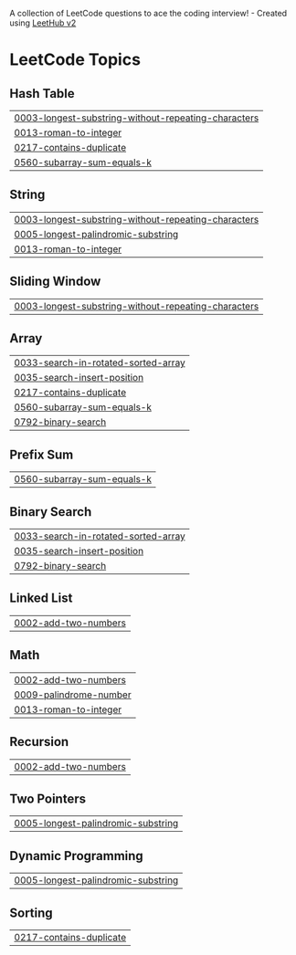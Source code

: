 A collection of LeetCode questions to ace the coding interview! - Created using [LeetHub v2](https://github.com/arunbhardwaj/LeetHub-2.0)
<!---LeetCode Topics Start-->
# LeetCode Topics
## Hash Table
|  |
| ------- |
| [0003-longest-substring-without-repeating-characters](https://github.com/2tzz/Leet-Log/tree/master/0003-longest-substring-without-repeating-characters) |
| [0013-roman-to-integer](https://github.com/2tzz/Leet-Log/tree/master/0013-roman-to-integer) |
| [0217-contains-duplicate](https://github.com/2tzz/Leet-Log/tree/master/0217-contains-duplicate) |
| [0560-subarray-sum-equals-k](https://github.com/2tzz/Leet-Log/tree/master/0560-subarray-sum-equals-k) |
## String
|  |
| ------- |
| [0003-longest-substring-without-repeating-characters](https://github.com/2tzz/Leet-Log/tree/master/0003-longest-substring-without-repeating-characters) |
| [0005-longest-palindromic-substring](https://github.com/2tzz/Leet-Log/tree/master/0005-longest-palindromic-substring) |
| [0013-roman-to-integer](https://github.com/2tzz/Leet-Log/tree/master/0013-roman-to-integer) |
## Sliding Window
|  |
| ------- |
| [0003-longest-substring-without-repeating-characters](https://github.com/2tzz/Leet-Log/tree/master/0003-longest-substring-without-repeating-characters) |
## Array
|  |
| ------- |
| [0033-search-in-rotated-sorted-array](https://github.com/2tzz/Leet-Log/tree/master/0033-search-in-rotated-sorted-array) |
| [0035-search-insert-position](https://github.com/2tzz/Leet-Log/tree/master/0035-search-insert-position) |
| [0217-contains-duplicate](https://github.com/2tzz/Leet-Log/tree/master/0217-contains-duplicate) |
| [0560-subarray-sum-equals-k](https://github.com/2tzz/Leet-Log/tree/master/0560-subarray-sum-equals-k) |
| [0792-binary-search](https://github.com/2tzz/Leet-Log/tree/master/0792-binary-search) |
## Prefix Sum
|  |
| ------- |
| [0560-subarray-sum-equals-k](https://github.com/2tzz/Leet-Log/tree/master/0560-subarray-sum-equals-k) |
## Binary Search
|  |
| ------- |
| [0033-search-in-rotated-sorted-array](https://github.com/2tzz/Leet-Log/tree/master/0033-search-in-rotated-sorted-array) |
| [0035-search-insert-position](https://github.com/2tzz/Leet-Log/tree/master/0035-search-insert-position) |
| [0792-binary-search](https://github.com/2tzz/Leet-Log/tree/master/0792-binary-search) |
## Linked List
|  |
| ------- |
| [0002-add-two-numbers](https://github.com/2tzz/Leet-Log/tree/master/0002-add-two-numbers) |
## Math
|  |
| ------- |
| [0002-add-two-numbers](https://github.com/2tzz/Leet-Log/tree/master/0002-add-two-numbers) |
| [0009-palindrome-number](https://github.com/2tzz/Leet-Log/tree/master/0009-palindrome-number) |
| [0013-roman-to-integer](https://github.com/2tzz/Leet-Log/tree/master/0013-roman-to-integer) |
## Recursion
|  |
| ------- |
| [0002-add-two-numbers](https://github.com/2tzz/Leet-Log/tree/master/0002-add-two-numbers) |
## Two Pointers
|  |
| ------- |
| [0005-longest-palindromic-substring](https://github.com/2tzz/Leet-Log/tree/master/0005-longest-palindromic-substring) |
## Dynamic Programming
|  |
| ------- |
| [0005-longest-palindromic-substring](https://github.com/2tzz/Leet-Log/tree/master/0005-longest-palindromic-substring) |
## Sorting
|  |
| ------- |
| [0217-contains-duplicate](https://github.com/2tzz/Leet-Log/tree/master/0217-contains-duplicate) |
<!---LeetCode Topics End-->